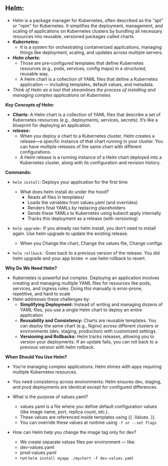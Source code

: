 ## Helm:
   + Helm is a package manager for Kubernetes, often described as the "apt" or "npm" for Kubernetes. It simplifies the deployment, management, and scaling of applications on Kubernetes clusters by bundling all necessary resources into reusable, versioned packages called charts.
   + **_Kubernetes:_**
     + It is a system for orchestrating containerized applications, managing things like deployment, scaling, and updates across multiple servers.
   + **_Helm charts:_**
     + Those are pre-configured templates that define Kubernetes resources (e.g., pods, services, config maps) in a structured, reusable way.
     + A Helm chart is a collection of YAML files that define a Kubernetes application — including templates, default values, and metadata.
   + _Think of Helm as a tool that streamlines the process of installing and managing complex applications on Kubernetes_

**_Key Concepts of Helm:_**
   + **_Charts:_** A Helm chart is a collection of YAML files that describe a set of Kubernetes resources (e.g., deployments, services, secrets). It’s like a blueprint for deploying an application.
   + **_release:_**
      + When you deploy a chart to a Kubernetes cluster, Helm creates a release—a specific instance of that chart running in your cluster. You can have multiple releases of the same chart with different configurations.
      + A Helm release is a running instance of a Helm chart deployed into a Kubernetes cluster, along with its configuration and revision history.

**Commands:** 
   + `helm install`: Deploys your application for the first time
     + What does helm install do under the hood?
       + Reads all files in templates/
       + Loads the variables from values.yaml (and overrides)
       + Renders final YAMLs by replacing placeholders
       + Sends these YAMLs to Kubernetes using kubectl apply internally
       + Tracks this deployment as a release (with versioning)
      
   +  `helm upgrade:` If you already ran helm install, you don’t need to install again. Use helm upgrade to update the existing release.
       + When you Change the chart, Change the values file, Change configs
    
   +  `helm rollback:` Goes back to a previous version of the release. You did helm upgrade and your app broke → use helm rollback to revert.
    
**Why Do We Need Helm?**  
   + Kubernetes is powerful but complex. Deploying an application involves creating and managing multiple YAML files for resources like pods, services, and ingress rules. Doing this manually is error-prone, repetitive, and hard to scale
   + Helm addresses these challenges by:
     + **Simplifying Deployment:** Instead of writing and managing dozens of YAML files, you use a single Helm chart to deploy an entire application
     + **Reusability and Consistency:** Charts are reusable templates. You can deploy the same chart (e.g., Nginx) across different clusters or environments (dev, staging, production) with customized settings.
     + **Versioning and Rollbacks:** Helm tracks releases, allowing you to version your deployments. If an update fails, you can roll back to a previous version with helm rollback.

**When Should You Use Helm?**  
   + You’re managing complex applications: Helm shines with apps requiring multiple Kubernetes resources.
   + You need consistency across environments: Helm ensures dev, staging, and prod deployments are identical except for configured differences.

 + What is the purpose of values.yaml?
   + values.yaml is a file where you define default configuration values (like image name, port, replica count, etc.).
   + These values are referenced inside templates using {{ .Values.<key> }}.
   + You can override these values at runtime using `-f or --set flags`
  
 + How can Helm help you change the image tag only for dev?
   + We create separate values files per environment — like:
   + dev-values.yaml
   + prod-values.yaml
   + run `helm install myapp ./mychart -f dev-values.yaml`

























